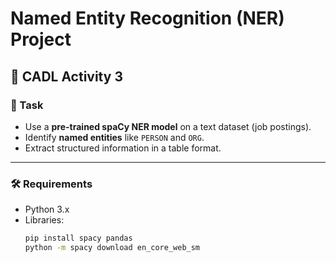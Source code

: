 # Named Entity Recognition (NER) Project

## 📌 CADL Activity 3

### 🔹 Task
- Use a **pre-trained spaCy NER model** on a text dataset (job postings).  
- Identify **named entities** like `PERSON` and `ORG`.  
- Extract structured information in a table format.  

---

### 🛠️ Requirements
- Python 3.x  
- Libraries:  
  ```bash
  pip install spacy pandas
  python -m spacy download en_core_web_sm
